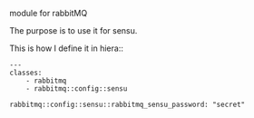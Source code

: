 module for rabbitMQ

The purpose is to use it for sensu.

This is how I define it in hiera::

    ---
    classes: 
        - rabbitmq
        - rabbitmq::config::sensu

    rabbitmq::config::sensu::rabbitmq_sensu_password: "secret"
                
